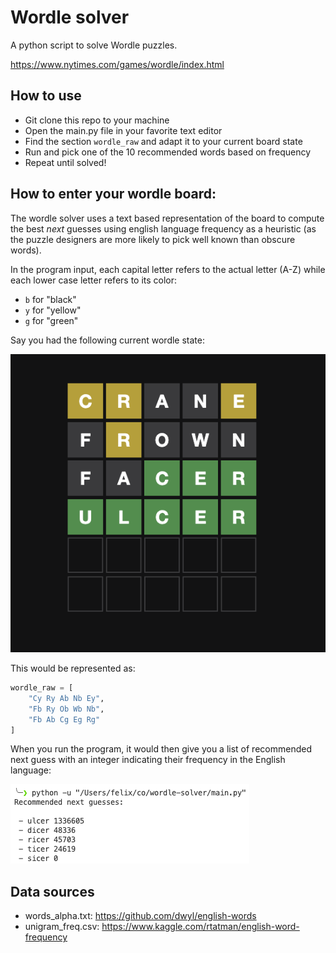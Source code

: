 # Wordle solver
A python script to solve Wordle puzzles.

https://www.nytimes.com/games/wordle/index.html

## How to use
- Git clone this repo to your machine
- Open the main.py file in your favorite text editor
- Find the section `wordle_raw` and adapt it to your current board state
- Run and pick one of the 10 recommended words based on frequency
- Repeat until solved!

## How to enter your wordle board:
The wordle solver uses a text based representation of the board to compute the best *next* guesses using english language frequency as a heuristic (as the puzzle designers are more likely to pick well known than obscure words).

In the program input, each capital letter refers to the actual letter (A-Z) while each lower case letter refers to its color:

-  `b` for "black"
-  `y` for "yellow"
-  `g` for "green"

Say you had the following current wordle state:

![wordle](img/wordle.png)

This would be represented as:

```python
wordle_raw = [
    "Cy Ry Ab Nb Ey",
    "Fb Ry Ob Wb Nb",
    "Fb Ab Cg Eg Rg"
]
```

When you run the program, it would then give you a list of recommended next guess with an integer indicating their frequency in the English language:

![output](img/output.png)

## Data sources
- words_alpha.txt: https://github.com/dwyl/english-words
- unigram_freq.csv: https://www.kaggle.com/rtatman/english-word-frequency
